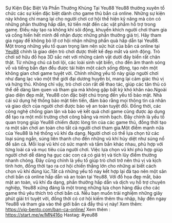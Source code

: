 Sự Kiện Đặc Biệt Và Phần Thưởng Khủng Tại Yeu88
Yeu88 thường xuyên tổ chức các sự kiện đặc biệt dành cho game thủ bắn cá online. Những sự kiện này không chỉ mang lại cho người chơi cơ hội thể hiện kỹ năng mà còn có những phần thưởng hấp dẫn, từ tiền mặt đến các vật phẩm hỗ trợ trong game. Điều này tạo ra không khí sôi động, khuyến khích người chơi tham gia và cống hiến hết mình để nhận được những phần thưởng giá trị. Hãy tham gia ngay để không bỏ lỡ cơ hội nhận những phần quà hấp dẫn tại Yeu88.
Một trong những yếu tố quan trọng làm nên sức hút của bắn cá online tại [Yeu88](https://vip-bento.com/) chính là giao diện trò chơi được thiết kế đẹp mắt và sinh động. Trò chơi sở hữu đồ họa 3D sắc nét với những cảnh vật dưới đáy biển rất chân thật. Từ những chú cá bơi lội, các loài sinh vật biển, cho đến âm thanh sóng vỗ và tiếng bắn đạn đều được tái hiện một cách sống động, tạo nên một không gian chơi game tuyệt vời. Chính những yếu tố này giúp người chơi như đang lạc vào một thế giới đại dương huyền bí, mang lại cảm giác thú vị và hứng thú. Không chỉ vậy, trò chơi còn rất dễ thao tác, giúp các tân thủ có thể dễ dàng làm quen và tham gia mà không gặp bất kỳ khó khăn nào.Ngoài giao diện đẹp mắt, Yeu88 còn đặc biệt chú trọng đến yếu tố bảo mật. Nhà cái sử dụng hệ thống bảo mật tiên tiến, đảm bảo rằng mọi thông tin cá nhân và giao dịch của người chơi được bảo vệ an toàn tuyệt đối. Đồng thời, các công nghệ chống gian lận và bảo vệ kết quả chơi game cũng được áp dụng để tạo ra một môi trường chơi công bằng và minh bạch. Đây chính là yếu tố quan trọng giúp Yeu88 chiếm được lòng tin của các game thủ, đồng thời tạo ra một sân chơi an toàn cho tất cả người chơi tham gia.Một điểm mạnh nữa của Yeu88 là hệ thống vũ khí đa dạng. Người chơi có thể lựa chọn từ các loại súng ngắn, súng liên thanh cho đến những vũ khí hủy diệt như súng nổ để săn cá. Mỗi loại vũ khí có sức mạnh và tầm bắn khác nhau, phù hợp với từng loài cá và mục tiêu của người chơi. Việc lựa chọn vũ khí phù hợp giúp người chơi dễ dàng hạ gục các con cá có giá trị và tích lũy điểm thưởng nhanh chóng. Đây cũng chính là yếu tố giúp trò chơi trở nên thú vị và kịch tính hơn, đồng thời tạo ra cơ hội chiến thắng lớn cho những ai biết cách chọn vũ khí đúng lúc.Tất cả những yếu tố này kết hợp lại đã tạo nên một sân chơi bắn cá online hấp dẫn và an toàn tại Yeu88. Với đồ họa đẹp mắt, bảo mật an toàn, vũ khí đa dạng, phần thưởng hấp dẫn và dịch vụ hỗ trợ chuyên nghiệp, Yeu88 xứng đáng là một trong những lựa chọn hàng đầu cho các game thủ yêu thích trò chơi bắn cá. Nếu bạn muốn trải nghiệm những giây phút giải trí tuyệt vời, đồng thời có cơ hội kiếm thêm thu nhập, hãy đến ngay Yeu88 và tham gia vào thế giới bắn cá đầy thú vị này!
Xem thêm: https://vip-bento.com/ban-ca-online/
Xem thêm :  https://start.me/w/MN416o
Hastag: #yeu88


